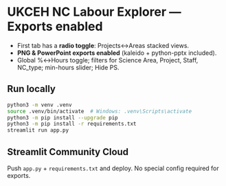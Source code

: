 # UKCEH NC Labour Explorer — Exports enabled

- First tab has a **radio toggle**: Projects↔Areas stacked views.
- **PNG & PowerPoint exports enabled** (kaleido + python-pptx included).
- Global %↔Hours toggle; filters for Science Area, Project, Staff, NC_type; min-hours slider; Hide PS.

## Run locally
```bash
python3 -m venv .venv
source .venv/bin/activate  # Windows: .venv\Scripts\activate
python3 -m pip install --upgrade pip
python3 -m pip install -r requirements.txt
streamlit run app.py
```

## Streamlit Community Cloud
Push `app.py` + `requirements.txt` and deploy. No special config required for exports.
